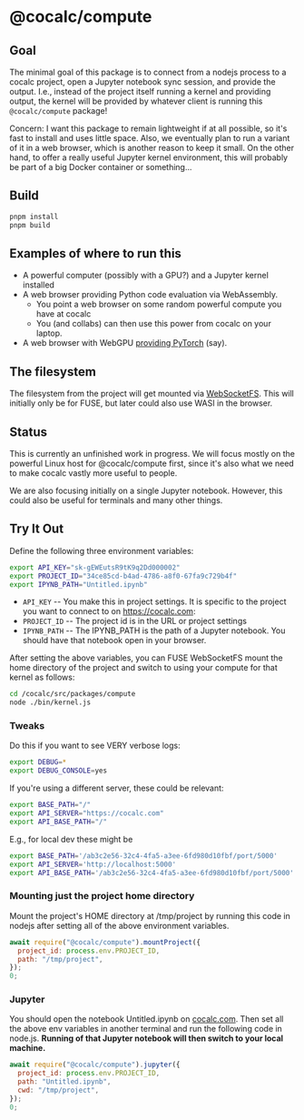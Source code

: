 # @cocalc/compute

## Goal

The minimal goal of this package is to connect from a nodejs process to a cocalc project, open a Jupyter notebook sync session, and provide the output. I.e., instead of the project itself running a kernel and providing output, the kernel will be provided by whatever client is running this `@cocalc/compute` package!

Concern: I want this package to remain lightweight if at all possible, so it's fast to install and uses little space. Also, we eventually plan to run a variant of it in a web browser, which is another reason to keep it small. On the other hand, to offer a really useful Jupyter kernel environment, this will probably be part of a big Docker container or something...

## Build

```sh
pnpm install
pnpm build
```

## Examples of where to run this

- A powerful computer \(possibly with a GPU?\) and a Jupyter kernel installed
- A web browser providing Python code evaluation via WebAssembly.
  - You point a web browser on some random powerful compute you have at cocalc
  - You \(and collabs\) can then use this power from cocalc on your laptop.
- A web browser with WebGPU [providing PyTorch](https://praeclarum.org/2023/05/19/webgpu-torch.html) \(say\).

## The filesystem

The filesystem from the project will get mounted via [WebSocketFS](https://github.com/sagemathinc/websocketfs). This will initially only be for FUSE, but later could also use WASI in the browser.

## Status

This is currently an unfinished work in progress. We will focus mostly on the powerful Linux host for @cocalc/compute first, since it's also what we need to make cocalc vastly more useful to people.

We are also focusing initially on a single Jupyter notebook. However, this could also be useful for terminals and many other things.

## Try It Out

Define the following three environment variables:

```sh
export API_KEY="sk-gEWEutsR9tK9q2Dd000002"
export PROJECT_ID="34ce85cd-b4ad-4786-a8f0-67fa9c729b4f"
export IPYNB_PATH="Untitled.ipynb"
```

- `API_KEY` -- You make this in project settings. It is specific to the project you want to connect to on https://cocalc.com:
- `PROJECT_ID` -- The project id is in the URL or project settings
- `IPYNB_PATH` -- The IPYNB_PATH is the path of a Jupyter notebook. You should have that notebook open in your browser.

After setting the above variables, you can FUSE WebSocketFS mount the
home directory of the project and switch to using your compute for
that kernel as follows:

```sh
cd /cocalc/src/packages/compute
node ./bin/kernel.js
```

### Tweaks

Do this if you want to see VERY verbose logs:

```sh
export DEBUG=*
export DEBUG_CONSOLE=yes
```

If you're using a different server, these could be relevant:

```sh
export BASE_PATH="/"
export API_SERVER="https://cocalc.com"
export API_BASE_PATH="/"
```

E.g., for local dev these might be

```sh
export BASE_PATH='/ab3c2e56-32c4-4fa5-a3ee-6fd980d10fbf/port/5000'
export API_SERVER='http://localhost:5000'
export API_BASE_PATH='/ab3c2e56-32c4-4fa5-a3ee-6fd980d10fbf/port/5000'
```

### Mounting just the project home directory

Mount the project's HOME directory at /tmp/project by
running this code in nodejs after setting all of the above environment variables.

```js
await require("@cocalc/compute").mountProject({
  project_id: process.env.PROJECT_ID,
  path: "/tmp/project",
});
0;
```

### Jupyter

You should open the notebook Untitled.ipynb on [cocalc.com](http://cocalc.com).
Then set all the above env variables in another terminal and run the following code in node.js. **Running of that Jupyter notebook will then switch to your local machine.**

```js
await require("@cocalc/compute").jupyter({
  project_id: process.env.PROJECT_ID,
  path: "Untitled.ipynb",
  cwd: "/tmp/project",
});
0;
```

